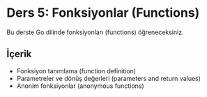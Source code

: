 # Ders 5: Fonksiyonlar (Functions)

Bu derste Go dilinde fonksiyonları (functions) öğreneceksiniz.

## İçerik

- Fonksiyon tanımlama (function definition)
- Parametreler ve dönüş değerleri (parameters and return values)
- Anonim fonksiyonlar (anonymous functions)
